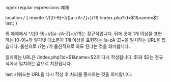 nginx regular expressions 예제


location / {
    rewrite ^/([0-9]+)/([a-zA-Z]+)/?$ /index.php?id=$1&name=$2 last;
}


위 예제에서 ^/([0-9]+)/([a-zA-Z]+)/?$는 정규식입니다.
뒤에 숫자 1개 이상을 표현하는 [0-9]+와 알파벳 대소문자 1개 이상을 표현하는 [a-zA-Z]+을 일치하는 URL을 잡습니다.
옵션으로 /?는 /가 옵션적으로 와도 된다는 것을 의미합니다.

일치하는 URL은 /index.php?id=$1&name=$2로 다시 작성됩니다.
$1과 $2는 정규식에서 일치하는 값으로 치환됩니다.

last 키워드는 URL을 다시 작성 후 처리를 중지하는 것을 의미합니다.
